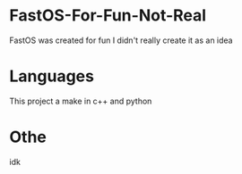 # FastOS-For-Fun-Not-Real
FastOS was created for fun I didn't really create it as an idea
# Languages
This project a make in c++ and python
# Othe
idk 
